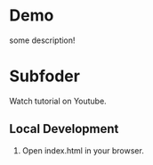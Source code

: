 # Demo

some description!

# Subfoder

Watch tutorial on Youtube.

## Local Development

1. Open index.html in your browser.